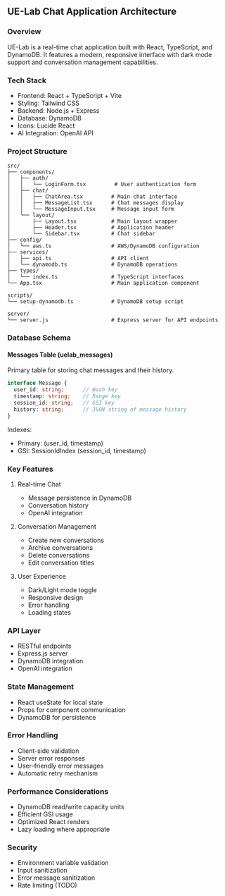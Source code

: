 ## UE-Lab Chat Application Architecture

### Overview
UE-Lab is a real-time chat application built with React, TypeScript, and DynamoDB. It features a modern, responsive interface with dark mode support and conversation management capabilities.

### Tech Stack
- Frontend: React + TypeScript + Vite
- Styling: Tailwind CSS
- Backend: Node.js + Express
- Database: DynamoDB
- Icons: Lucide React
- AI Integration: OpenAI API

### Project Structure
```
src/
├── components/
│   ├── auth/
│   │   └── LoginForm.tsx         # User authentication form
│   ├── chat/
│   │   ├── ChatArea.tsx         # Main chat interface
│   │   ├── MessageList.tsx      # Chat messages display
│   │   └── MessageInput.tsx     # Message input form
│   └── layout/
│       ├── Layout.tsx           # Main layout wrapper
│       ├── Header.tsx           # Application header
│       └── Sidebar.tsx          # Chat sidebar
├── config/
│   └── aws.ts                   # AWS/DynamoDB configuration
├── services/
│   ├── api.ts                   # API client
│   └── dynamodb.ts              # DynamoDB operations
├── types/
│   └── index.ts                 # TypeScript interfaces
└── App.tsx                      # Main application component

scripts/
└── setup-dynamodb.ts            # DynamoDB setup script

server/
└── server.js                    # Express server for API endpoints
```

### Database Schema

#### Messages Table (uelab_messages)
Primary table for storing chat messages and their history.

```typescript
interface Message {
  user_id: string;      // Hash key
  timestamp: string;    // Range key
  session_id: string;   // GSI key
  history: string;      // JSON string of message history
}
```

Indexes:
- Primary: (user_id, timestamp)
- GSI: SessionIdIndex (session_id, timestamp)

### Key Features
1. Real-time Chat
   - Message persistence in DynamoDB
   - Conversation history
   - OpenAI integration

2. Conversation Management
   - Create new conversations
   - Archive conversations
   - Delete conversations
   - Edit conversation titles

3. User Experience
   - Dark/Light mode toggle
   - Responsive design
   - Error handling
   - Loading states

### API Layer
- RESTful endpoints
- Express.js server
- DynamoDB integration
- OpenAI integration

### State Management
- React useState for local state
- Props for component communication
- DynamoDB for persistence

### Error Handling
- Client-side validation
- Server error responses
- User-friendly error messages
- Automatic retry mechanism

### Performance Considerations
- DynamoDB read/write capacity units
- Efficient GSI usage
- Optimized React renders
- Lazy loading where appropriate

### Security
- Environment variable validation
- Input sanitization
- Error message sanitization
- Rate limiting (TODO)
